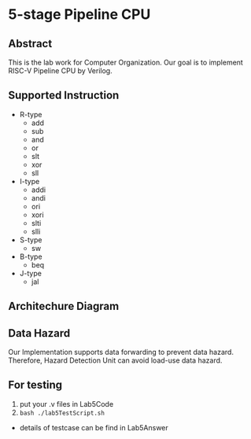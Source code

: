 # 5-stage Pipeline CPU

## Abstract

This is the lab work for Computer Organization. Our goal is to implement RISC-V Pipeline CPU by Verilog.

## Supported Instruction

- R-type
  - add
  - sub
  - and
  - or
  - slt
  - xor
  - sll
- I-type
  - addi
  - andi
  - ori
  - xori
  - slti
  - slli
- S-type
  - sw
- B-type
  - beq
- J-type
  - jal

## Architechure Diagram

## Data Hazard

Our Implementation supports data forwarding to prevent data hazard. Therefore, Hazard Detection Unit can avoid load-use data hazard.

## For testing

1. put your .v files in Lab5Code
2. ```bash ./lab5TestScript.sh```


* details of testcase can be find in Lab5Answer


